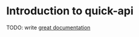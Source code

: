 # Introduction to quick-api

TODO: write [great documentation](http://jacobian.org/writing/what-to-write/)
